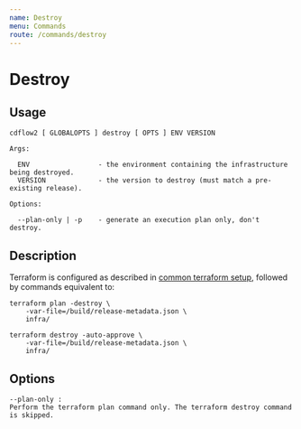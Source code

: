 ```yaml
---
name: Destroy
menu: Commands
route: /commands/destroy
---
```


# Destroy

## Usage

```
cdflow2 [ GLOBALOPTS ] destroy [ OPTS ] ENV VERSION

Args:

  ENV                 - the environment containing the infrastructure being destroyed.
  VERSION             - the version to destroy (must match a pre-existing release).

Options:

  --plan-only | -p    - generate an execution plan only, don't destroy.
```

## Description

Terraform is configured as described in [common terraform setup](common-terraform-setup), followed by commands
equivalent to:

```shell
terraform plan -destroy \
    -var-file=/build/release-metadata.json \
    infra/

terraform destroy -auto-approve \
    -var-file=/build/release-metadata.json \
    infra/
```

## Options

```
--plan-only : 
Perform the terraform plan command only. The terraform destroy command is skipped.
```
